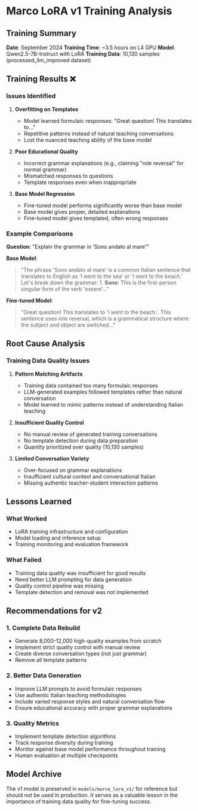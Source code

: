 # Marco LoRA v1 Training Analysis

## Training Summary

**Date**: September 2024
**Training Time**: ~3.5 hours on L4 GPU
**Model**: Qwen2.5-7B-Instruct with LoRA
**Training Data**: 10,130 samples (processed_llm_improved dataset)

## Training Results ❌

### Issues Identified

1. **Overfitting on Templates**
   - Model learned formulaic responses: "Great question! This translates to..."
   - Repetitive patterns instead of natural teaching conversations
   - Lost the nuanced teaching ability of the base model

2. **Poor Educational Quality**
   - Incorrect grammar explanations (e.g., claiming "role reversal" for normal grammar)
   - Mismatched responses to questions
   - Template responses even when inappropriate

3. **Base Model Regression**
   - Fine-tuned model performs significantly worse than base model
   - Base model gives proper, detailed explanations
   - Fine-tuned model gives templated, often wrong responses

### Example Comparisons

**Question**: "Explain the grammar in 'Sono andato al mare'"

**Base Model**:
> "The phrase 'Sono andato al mare' is a common Italian sentence that translates to English as 'I went to the sea' or 'I went to the beach.' Let's break down the grammar: 1. **Sono**: This is the first-person singular form of the verb 'essere'..."

**Fine-tuned Model**:
> "Great question! This translates to 'I went to the beach.'. This sentence uses role reversal, which is a grammatical structure where the subject and object are switched..."

## Root Cause Analysis

### Training Data Quality Issues

1. **Pattern Matching Artifacts**
   - Training data contained too many formulaic responses
   - LLM-generated examples followed templates rather than natural conversation
   - Model learned to mimic patterns instead of understanding Italian teaching

2. **Insufficient Quality Control**
   - No manual review of generated training conversations
   - No template detection during data preparation
   - Quantity prioritized over quality (10,130 samples)

3. **Limited Conversation Variety**
   - Over-focused on grammar explanations
   - Insufficient cultural context and conversational Italian
   - Missing authentic teacher-student interaction patterns

## Lessons Learned

### What Worked
- LoRA training infrastructure and configuration
- Model loading and inference setup
- Training monitoring and evaluation framework

### What Failed
- Training data quality was insufficient for good results
- Need better LLM prompting for data generation
- Quality control pipeline was missing
- Template detection and removal was not implemented

## Recommendations for v2

### 1. Complete Data Rebuild
- Generate 8,000-12,000 high-quality examples from scratch
- Implement strict quality control with manual review
- Create diverse conversation types (not just grammar)
- Remove all template patterns

### 2. Better Data Generation
- Improve LLM prompts to avoid formulaic responses
- Use authentic Italian teaching methodologies
- Include varied response styles and natural conversation flow
- Ensure educational accuracy with proper grammar explanations

### 3. Quality Metrics
- Implement template detection algorithms
- Track response diversity during training
- Monitor against base model performance throughout training
- Human evaluation at multiple checkpoints

## Model Archive

The v1 model is preserved in `models/marco_lora_v1/` for reference but should not be used in production. It serves as a valuable lesson in the importance of training data quality for fine-tuning success.